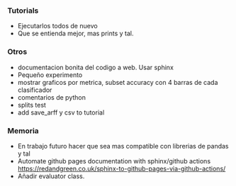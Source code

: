
### Tutorials
- Ejecutarlos todos de nuevo
- Que se entienda mejor, mas prints y tal.

### Otros
- documentacion bonita del codigo a web. Usar sphinx
- Pequeño experimento
- mostrar graficos por metrica, subset accuracy con 4 barras de cada clasificador
- comentarios de python
- splits test
- add save_arff y csv to tutorial

### Memoria
- En trabajo futuro hacer que sea mas compatible con librerias de pandas y tal
- Automate github pages documentation with sphinx/github actions https://redandgreen.co.uk/sphinx-to-github-pages-via-github-actions/
- Añadir evaluator class.